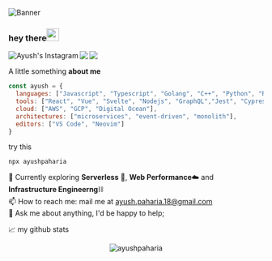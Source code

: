 ![Banner](https://i.postimg.cc/WzgXz1Gr/Genericbanner-1.png)

### hey there<img src="https://media.giphy.com/media/hvRJCLFzcasrR4ia7z/giphy.gif" width="25px" height="25px">

[<img align="left" alt="Ayush's Instagram" src="https://img.shields.io/badge/itsayushh_-30302f?style=for-the-badge&logo=Instagram&logoColor=white"/>](https://instagram.com/itsayushh_)
[<img align="left" src="https://img.shields.io/badge/ayushpaharia-30302f?style=for-the-badge&logo=linkedin"/>](https://linkedin.com/in/ayushpaharia)

[<img align="left" src="https://img.shields.io/badge/resume-30302f?style=for-the-badge"/>](https://drive.google.com/file/d/1q-RRwiVGSU0s3LuFC8ci22qEdBE5UAOK/view?usp=sharing)<br/>


A little something **about me**

```javascript
const ayush = {
  languages: ["Javascript", "Typescript", "Golang", "C++", "Python", "Rust"],
  tools: ["React", "Vue", "Svelte", "Nodejs", "GraphQL","Jest", "Cypress", "Docker", "Kubernetes"],
  cloud: ["AWS", "GCP", "Digital Ocean"],
  architectures: ["microservices", "event-driven", "monolith"],
  editors: ["VS Code", "Neovim"]
}
```

try this
```
npx ayushpaharia
```

🔭 Currently exploring  **Serverless** 🔼, **Web Performance**☁️ and **Infrastructure Engineerng**⛓️\
📫 How to reach me: mail me at [ayush.paharia.18@gmail.com](mailto:ayush.paharia.18@gmail.com)\
💬 Ask me about anything, I'd be happy to help;

📈 my github stats
<p align="center"> <img src="https://github-readme-stats.vercel.app/api?username=ayushpaharia&show_icons=true&theme=gotham" alt="ayushpaharia" /></p>
